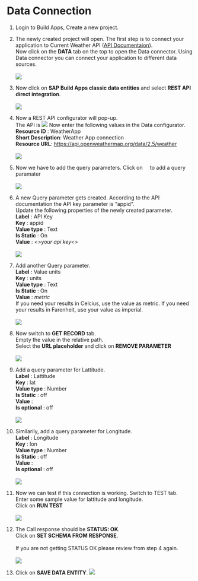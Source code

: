 # Data Connection

1. Login to Build Apps, Create a new project.

2. The newly created project will open. The first step is to connect your application to Current Weather API (<a href="https://openweathermap.org/current">API Documentaion</a>).<br>
Now click on the <b>DATA</b> tab on the top to open the Data connector. 
Using Data connector you can connect your application to different data sources.<br><br>
![](images/1%20Data%20tab.png)

3. Now click on <b>SAP Build Apps classic data entities</b> and select <b>REST API direct integration</b>.<br><br>
![](images/03.png)

4. Now a REST API configurator will pop-up.<br> 
The API is 
![](images/Screenshot%202023-02-07%20at%2011.36.09.png)
Now enter the following values in the Data configurator.<br>
<b>Resource ID</b>  : WeatherApp<br>
<b>Short Description</b>: Weather App connection<br>
<b>Resource URL</b>: https://api.openweathermap.org/data/2.5/weather<br><br>
![](images/Screenshot%202023-02-07%20at%2011.29.54.png)

5. Now we have to add the query parameters. Click on <img src="https://github.com/SAP-samples/build-apps-enablement/blob/main/Workshops/front-end-applications/Weather-app/%2001%20DATA%20CONNECTION/Images/Screenshot%202023-02-07%20at%2011.51.48.png?raw=true" width="12"> to add a query paramater<br><br>
![](images/Screenshot%202023-02-07%20at%2011.40.10.png)

6. A new Query parameter gets created. According to the API documentation the API key parameter is “appid”. <br>Update the following properties of the newly created parameter.<br>
<b>Label</b>      : API Key<br>
<b>Key</b>         : appid<br>
<b>Value type</b>  : Text<br>
<b>Is Static</b>  : On<br>
<b>Value</b>      : <i><>your api key<> </i><br><br>
![](images/Screenshot%202023-02-07%20at%2012.02.07.png)


7. Add another Query parameter. <br>
<b>Label</b>      : Value units<br>
<b>Key</b>         : units<br>
<b>Value type</b>  : Text<br>
<b>Is Static</b>  : On<br>
<b>Value</b>      : <i>metric</i><br>
If  you need your results in Celcius, use the value as metric. If you need your results in Farenheit, use your value as imperial.<br><br>
![](images/Screenshot%202023-02-07%20at%2012.19.55.png)

8. Now switch to <b>GET RECORD</b> tab.<br>
Empty the value in the relative path.<br>
Select the <b>URL placeholder</b> and click on <b>REMOVE PARAMETER</b><br><br>
![](images/Screenshot%202023-02-07%20at%2012.28.24.png)

9. Add a query parameter for Lattitude. <br>
<b>Label</b>      : Lattitude<br>
<b>Key</b>         : lat<br>
<b>Value type</b>  : Number<br>
<b>Is Static</b>  : off<br>
<b>Value</b>      : <br>
<b>Is optional</b> : off<br><br>
![](images/Screenshot%202023-02-07%20at%2012.32.53.png)

10. Similarily, add a query parameter for Longitude. <br>
<b>Label</b>      : Longitude<br>
<b>Key</b>         : lon<br>
<b>Value type</b>  : Number<br>
<b>Is Static</b>  : off<br>
<b>Value</b>      : <br>
<b>Is optional</b> : off<br><br>
![](images/Screenshot%202023-02-07%20at%2012.39.36.png)

11.  Now we can test if this connection is working. Switch to TEST tab. <br>
Enter some sample value for lattitude and longitude. <br>
Click on <b>RUN TEST</b><br><br>
![](images/Screenshot%202023-02-07%20at%2012.42.21.png)

12. The Call response should be <b> STATUS: OK</b>.<br>
Click on <b> SET SCHEMA FROM RESPONSE</b>.
<br><br>
If you are not getting STATUS OK please review from step 4 again.<br><br>
![](images/Screenshot%202023-02-07%20at%2012.45.57.png)

13. Click on <b> SAVE DATA ENTITY</b>.
![](images/Screenshot%202023-05-04%20at%2014.46.15.png)

